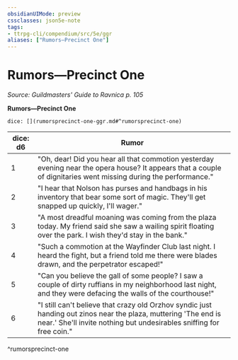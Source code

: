 ```yaml
---
obsidianUIMode: preview
cssclasses: json5e-note
tags:
- ttrpg-cli/compendium/src/5e/ggr
aliases: ["Rumors—Precinct One"]
---
```

# Rumors—Precinct One
*Source: Guildmasters' Guide to Ravnica p. 105* 

**Rumors—Precinct One**

`dice: [](rumorsprecinct-one-ggr.md#^rumorsprecinct-one)`

| dice: d6 | Rumor |
|----------|-------|
| 1 | "Oh, dear! Did you hear all that commotion yesterday evening near the opera house? It appears that a couple of dignitaries went missing during the performance." |
| 2 | "I hear that Nolson has purses and handbags in his inventory that bear some sort of magic. They'll get snapped up quickly, I'll wager." |
| 3 | "A most dreadful moaning was coming from the plaza today. My friend said she saw a wailing spirit floating over the park. I wish they'd stay in the bank." |
| 4 | "Such a commotion at the Wayfinder Club last night. I heard the fight, but a friend told me there were blades drawn, and the perpetrator escaped!" |
| 5 | "Can you believe the gall of some people? I saw a couple of dirty ruffians in my neighborhood last night, and they were defacing the walls of the courthouse!" |
| 6 | "I still can't believe that crazy old Orzhov syndic just handing out zinos near the plaza, muttering 'The end is near.' She'll invite nothing but undesirables sniffing for free coin." |
^rumorsprecinct-one